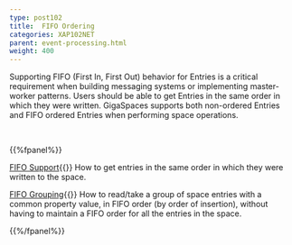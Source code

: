 ```yaml
---
type: post102
title:  FIFO Ordering
categories: XAP102NET
parent: event-processing.html
weight: 400
---
```


Supporting FIFO (First In, First Out) behavior for Entries is a critical requirement when building messaging systems or implementing master-worker patterns. Users should be able to get Entries in the same order in which they were written. GigaSpaces supports both non-ordered Entries and FIFO ordered Entries when performing space operations.


<br>

{{%fpanel%}}

[FIFO Support](./fifo-support.html){{<wbr>}}
How to get entries in the same order in which they were written to the space.

[FIFO Grouping](./fifo-grouping.html){{<wbr>}}
How to read/take a group of space entries with a common property value, in FIFO order (by order of insertion), without having to maintain a FIFO order for all the entries in the space.

{{%/fpanel%}}
